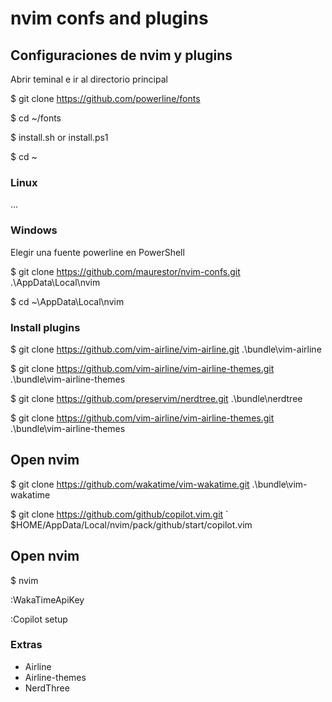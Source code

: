 # nvim confs and plugins
## Configuraciones de nvim y plugins
Abrir teminal e ir al directorio principal

$ git clone https://github.com/powerline/fonts

$ cd ~/fonts

$ install.sh or install.ps1

$ cd ~

### Linux
...

### Windows
Elegir una fuente powerline en PowerShell

$ git clone https://github.com/maurestor/nvim-confs.git .\AppData\Local\nvim

$ cd ~\AppData\Local\nvim

### Install plugins
$ git clone https://github.com/vim-airline/vim-airline.git .\bundle\vim-airline

$ git clone https://github.com/vim-airline/vim-airline-themes.git .\bundle\vim-airline-themes

$ git clone https://github.com/preservim/nerdtree.git .\bundle\nerdtree

$ git clone https://github.com/vim-airline/vim-airline-themes.git .\bundle\vim-airline-themes

## Open nvim

$ git clone https://github.com/wakatime/vim-wakatime.git .\bundle\vim-wakatime

$ git clone https://github.com/github/copilot.vim.git `
   $HOME/AppData/Local/nvim/pack/github/start/copilot.vim

## Open nvim
$ nvim

:WakaTimeApiKey

:Copilot setup

### Extras
- Airline
- Airline-themes
- NerdThree

